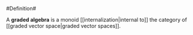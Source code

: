 #Definition#

A **graded algebra** is a monoid [[internalization|internal to]] the category of [[graded vector space|graded vector spaces]].